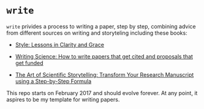 # `write`

`write` privides a process to writing a paper, step by step, combining advice from different sources on writing and storyteling including these books:

- [Style: Lessons in Clarity and Grace](https://www.dropbox.com/s/2r7q3g3f0j7cw1v/Style%20Lessons%20in%20Clarity%20and%20Grace%20%2811th%20Edition%29.pdf?dl=0)

- [Writing Science: How to write papers that get cited and proposals that get funded](https://www.dropbox.com/s/1f33njoshllujd8/Writing_science_Schimel_2012.pdf?dl=0)

- [The Art of Scientific Storytelling: Transform Your Research Manuscript using a Step-by-Step Formula](https://www.amazon.com/Art-Scientific-Storytelling-Step-Step/dp/0615821995)

This repo starts on February 2017 and should evolve forever. At any point, it aspires to be my template for writing papers.

